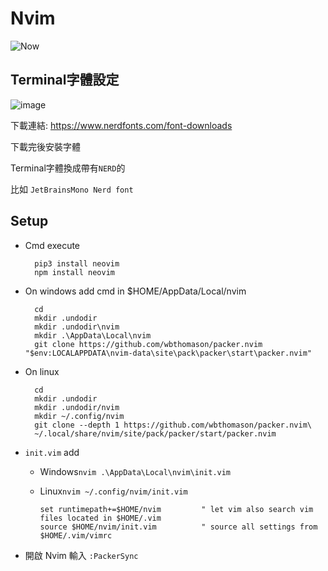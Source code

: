 # Nvim
![Now](https://github.com/aaa890177/nvim/assets/127286236/c38af9c3-32e5-42eb-8e6a-6c193cd2e959)
## Terminal字體設定
![image](https://github.com/aaa890177/nvim/assets/127286236/d813b1f6-4bf4-4355-991d-d02bd6061970)

下載連結: https://www.nerdfonts.com/font-downloads

下載完後安裝字體
  
Terminal字體換成帶有`NERD`的
  
比如 `JetBrainsMono Nerd font`

## Setup
- Cmd execute

        pip3 install neovim
        npm install neovim


- On windows add cmd in $HOME/AppData/Local/nvim

        cd
        mkdir .undodir
        mkdir .undodir\nvim
        mkdir .\AppData\Local\nvim
        git clone https://github.com/wbthomason/packer.nvim "$env:LOCALAPPDATA\nvim-data\site\pack\packer\start\packer.nvim"


- On linux
  
        cd
        mkdir .undodir
        mkdir .undodir/nvim
        mkdir ~/.config/nvim
        git clone --depth 1 https://github.com/wbthomason/packer.nvim\
        ~/.local/share/nvim/site/pack/packer/start/packer.nvim

- `init.vim` add
    - Windows`nvim .\AppData\Local\nvim\init.vim`
    - Linux`nvim ~/.config/nvim/init.vim`
    
          set runtimepath+=$HOME/nvim         " let vim also search vim files located in $HOME/.vim
          source $HOME/nvim/init.vim          " source all settings from $HOME/.vim/vimrc
- 開啟 Nvim 輸入 `:PackerSync`


